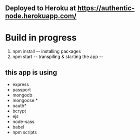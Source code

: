 Deployed to Heroku at 
https://authentic-node.herokuapp.com/
--

# Build in progress
1. npm install -- installing packages
2. npm start -- transpiling & starting the app
--

this app is using
--

* express
* passport
* mongodb
* mongoose *
* oauth*
* bcrypt
* ejs
* node-sass
* babel
* npm scripts



